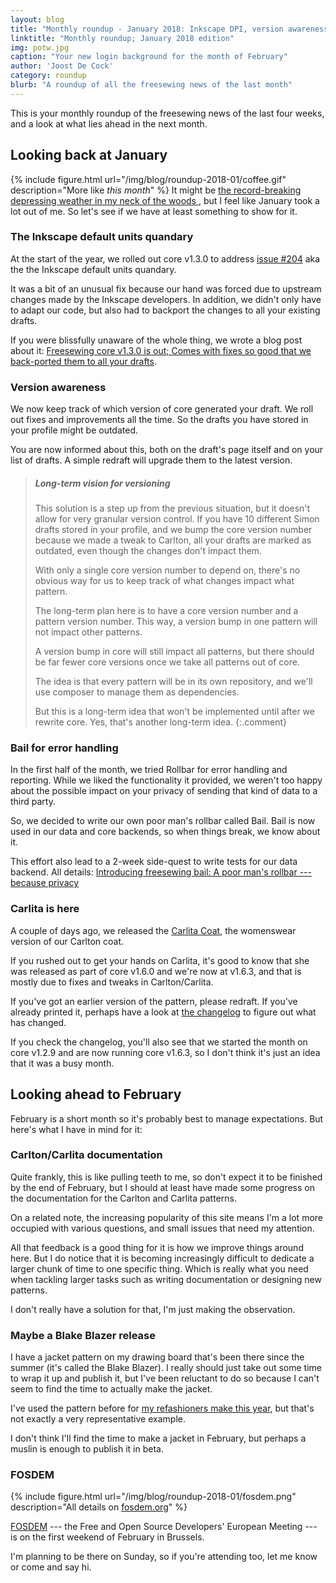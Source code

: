 ```yaml
---
layout: blog
title: "Monthly roundup - January 2018: Inkscape DPI, version awareness, Bail, and Carlita"
linktitle: "Monthly roundup; January 2018 edition"
img: potw.jpg
caption: "Your new login background for the month of February"
author: 'Joost De Cock'
category: roundup
blurb: "A roundup of all the freesewing news of the last month"
---
```

This is your monthly roundup of the freesewing news of the last four weeks, and a look at what lies ahead in the next month.

## Looking back at January
{% include figure.html 
    url="/img/blog/roundup-2018-01/coffee.gif" 
    description="More like <em>this month</em>"
%}
It might be [the record-breaking depressing weather in my neck of the woods
](https://www.theguardian.com/world/2018/jan/19/aint-no-sunshine-winter-darkest-europe),
but I feel like January took a lot out of me. So let's see if we have at least something
to show for it.

### The Inkscape default units quandary

At the start of the year, we rolled out core v1.3.0 to address [issue #204](https://github.com/freesewing/core/issues/204)
aka the the Inkscape default units quandary.

It was a bit of an unusual fix because our hand was forced due to upstream changes made by the
Inkscape developers. In addition, we didn't only have to adapt our code, but also had to backport
the changes to all your existing drafts. 

If you were blissfully unaware of the whole thing, we wrote a blog post about it:
[Freesewing core v1.3.0 is out; Comes with fixes so good that we back-ported them to all your drafts](https://joost.freesewing.org/blog/core-v1.3.0-is-out/).

### Version awareness 

We now keep track of which version of core generated your draft. We roll out fixes and improvements
all the time. So the drafts you have stored in your profile might be outdated.

You are now informed about this, both on the draft's page itself and on your list of drafts.
A simple redraft will upgrade them to the latest version.

> ##### Long-term vision for versioning
> 
> This solution is a step up from the previous situation, but it doesn't allow for very
> granular version control. If you have 10 different Simon drafts stored in your profile, and we
> bump the core version number because we made a tweak to Carlton, all your drafts are marked
> as outdated, even though the changes don't impact them.
> 
> With only a single core version number to depend on, there's no obvious way for us to keep track
> of what changes impact what pattern.
> 
> The long-term plan here is to have a core version number and a pattern version number.
> This way, a version bump in one pattern will not impact other patterns. 
> 
> A version bump in core will still impact all patterns, but there should be far fewer core versions
> once we take all patterns out of core.
> 
> The idea is that every pattern will be in its own repository, and we'll use composer to manage them 
> as dependencies. 
> 
> But this is a long-term idea that won't be implemented until after we rewrite core. 
> Yes, that's another long-term idea.
{:.comment}

### Bail for error handling

In the first half of the month, we tried Rollbar for error handling and reporting.
While we liked the functionality it provided, we weren't too happy about the possible impact on 
your privacy of sending that kind of data to a third party.

So, we decided to write our own poor man's rollbar called Bail. Bail is now used in our data
and core backends, so when things break, we know about it. 

This effort also lead to a 2-week side-quest to write tests for our data backend. All details:
[Introducing freesewing bail: A poor man's rollbar --- because privacy](/blog/introducing-bail/)
 
### Carlita is here

A couple of days ago, we released the [Carlita Coat](/patterns/carlita), 
the womenswear version of our Carlton coat.

If you rushed out to get your hands on Carlita, it's good to know that she was released as
part of core v1.6.0 and we're now at v1.6.3, and that is mostly due to fixes and tweaks in
Carlton/Carlita.

If you've got an earlier version of the pattern, please redraft. If you've already printed
it, perhaps have a look at [the changelog](https://github.com/freesewing/core/blob/develop/CHANGELOG.md) 
to figure out what has changed.

If you check the changelog, you'll also see that we started the month on core v1.2.9 and
are now running core v1.6.3, so I don't think it's just an idea that it was a busy month.

## Looking ahead to February

February is a short month so it's probably best to manage expectations. But here's
what I have in mind for it:

### Carlton/Carlita documentation

Quite frankly, this is like pulling teeth to me, so don't expect it to be finished by the
end of February, but I should at least have made some progress on the 
documentation for the Carlton and Carlita patterns.

On a related note, the increasing popularity of this site means I'm a lot more occupied with
various questions, and small issues that need my attention. 

All that feedback is a good thing
for it is how we improve things around here. But I do notice that it is becoming increasingly
difficult to dedicate a larger chunk of time to one specific thing. 
Which is really what you need when tackling larger tasks such as writing documentation
or designing new patterns.

I don't really have a solution for that, I'm just making the observation.

### Maybe a Blake Blazer release

I have a jacket pattern on my drawing board that's been there since the summer (it's called the Blake Blazer).
I really should just take out some time to wrap it up and publish it, but
I've been reluctant to do so because I can't seem to find the time to actually make
the jacket.

I've used the pattern before for 
[my refashioners make this year](/blog/the-refashioners-2017/), 
but that's not exactly
a very representative example.

I don't think I'll find the time to make a jacket in February, but perhaps a muslin is enough
to publish it in beta.

### FOSDEM

{% include figure.html 
    url="/img/blog/roundup-2018-01/fosdem.png" 
    description="All details on <a href='http://fosdem.org'>fosdem.org</a>" 
%}

[FOSDEM](http://fosdem.org/) --- the Free and Open Source Developers' European Meeting ---
 is on the first weekend of February in Brussels.

I'm planning to be there on Sunday, so if you're attending too, let me know or come and say hi.



